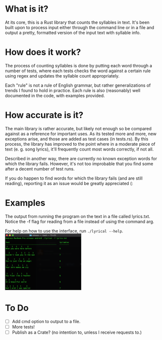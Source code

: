 # What is it?
At its core, this is a Rust library that counts the syllables in text. It's been built upon to process input either through the command line or in a file and output a pretty, formatted version of the input text with syllable info.

# How does it work?
The process of counting syllables is done by putting each word through a number of tests, where each tests checks the word against a certain rule using regex and updates the syllable count appropriately.

Each "rule" is not a rule of English grammar, but rather generalizations of trends I found to hold in practice. Each rule is also (reasonably) well documented in the code, with examples provided.

# How accurate is it?
The main library is rather accurate, but likely not enough so be compared against as a reference for important uses. As its tested more and more, new exceptions arise, and those are added as test cases (in tests.rs).
By this process, the library has improved to the point where in a moderate piece of text (e. g. song lyrics), it'll frequently count most words correctly, if not all.

Described in another way, there are currently no known exception words for which the library fails. However, it's not too improbable that you find some after a decent number of test runs.

If you do happen to find words for which the library fails (and are still reading), reporting it as an issue would be greatly appreciated (:

# Examples
The output from running the program on the text in a file called lyrics.txt. Notice the -f flag for reading from a file instead of using the command arg.

For help on how to use the interface, run ```./lyrical --help```.
<img center="true" src="/screenshots/screenshot1.png" width="50%">

# To Do
- [ ] Add cmd option to output to a file.
- [ ] More tests!
- [ ] Publish as a Crate? (no intention to, unless I receive requests to.)
